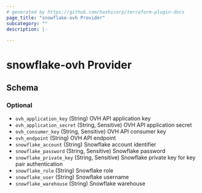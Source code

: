 ```yaml
---
# generated by https://github.com/hashicorp/terraform-plugin-docs
page_title: "snowflake-ovh Provider"
subcategory: ""
description: |-
  
---
```


# snowflake-ovh Provider





<!-- schema generated by tfplugindocs -->
## Schema

### Optional

- `ovh_application_key` (String) OVH API application key
- `ovh_application_secret` (String, Sensitive) OVH API application secret
- `ovh_consumer_key` (String, Sensitive) OVH API consumer key
- `ovh_endpoint` (String) OVH API endpoint
- `snowflake_account` (String) Snowflake account identifier
- `snowflake_password` (String, Sensitive) Snowflake password
- `snowflake_private_key` (String, Sensitive) Snowflake private key for key pair authentication
- `snowflake_role` (String) Snowflake role
- `snowflake_user` (String) Snowflake username
- `snowflake_warehouse` (String) Snowflake warehouse
